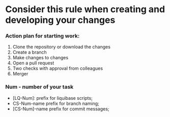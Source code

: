 # Consider this rule when creating and developing your changes

### Action plan for starting work:
1. Clone the repository or download the changes
2. Create a branch
3. Make changes to changes
4. Open a pull request
5. Two checks with approval from colleagues
6. Merger

### Num - number of your task

- [LQ-Num]: prefix for liquibase scripts;
- CS-Num-name prefix for branch naming;
- [CS-Num]-name prefix for commit messages;
